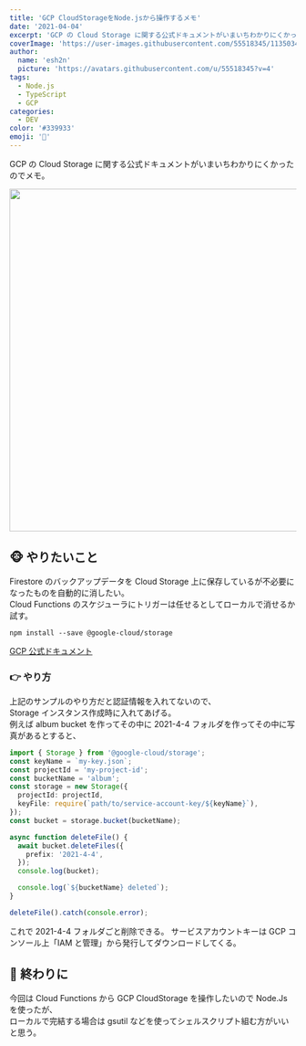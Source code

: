 ```yaml
---
title: 'GCP CloudStorageをNode.jsから操作するメモ'
date: '2021-04-04'
excerpt: 'GCP の Cloud Storage に関する公式ドキュメントがいまいちわかりにくかったのでメモ。🐵 やりたいこと Firestore のバックアップデータを Cloud Storage 上に保存しているが不必要になったものを自動的に消したい。'
coverImage: 'https://user-images.githubusercontent.com/55518345/113503475-0ef76400-956d-11eb-84c7-06b519da4f9a.png'
author:
  name: 'esh2n'
  picture: 'https://avatars.githubusercontent.com/u/55518345?v=4'
tags:
  - Node.js
  - TypeScript
  - GCP
categories:
  - DEV
color: '#339933'
emoji: '📝'
---
```


GCP の Cloud Storage に関する公式ドキュメントがいまいちわかりにくかったのでメモ。

<div align='center'>
  <img src="https://user-images.githubusercontent.com/55518345/113503475-0ef76400-956d-11eb-84c7-06b519da4f9a.png" style="width: 600px">
</div>

## 🐵 やりたいこと

Firestore のバックアップデータを Cloud Storage 上に保存しているが不必要になったものを自動的に消したい。</br>
Cloud Functions のスケジューラにトリガーは任せるとしてローカルで消せるか試す。

```
npm install --save @google-cloud/storage
```

[GCP 公式ドキュメント](https://cloud.google.com/storage/docs/deleting-buckets?hl=ja#storage-delete-bucket-nodejs)

### 👉 やり方

上記のサンプルのやり方だと認証情報を入れてないので、</br>
Storage インスタンス作成時に入れてあげる。</br>
例えば album bucket を作ってその中に 2021-4-4 フォルダを作ってその中に写真があるとすると、

```ts
import { Storage } from '@google-cloud/storage';
const keyName = `my-key.json`;
const projectId = 'my-project-id';
const bucketName = 'album';
const storage = new Storage({
  projectId: projectId,
  keyFile: require(`path/to/service-account-key/${keyName}`),
});
const bucket = storage.bucket(bucketName);

async function deleteFile() {
  await bucket.deleteFiles({
    prefix: '2021-4-4',
  });
  console.log(bucket);

  console.log(`${bucketName} deleted`);
}

deleteFile().catch(console.error);
```

これで 2021-4-4 フォルダごと削除できる。
サービスアカウントキーは GCP コンソール上「IAM と管理」から発行してダウンロードしてくる。

## 📌 終わりに

今回は Cloud Functions から GCP CloudStorage を操作したいので Node.Js を使ったが、</br>
ローカルで完結する場合は gsutil などを使ってシェルスクリプト組む方がいいと思う。
